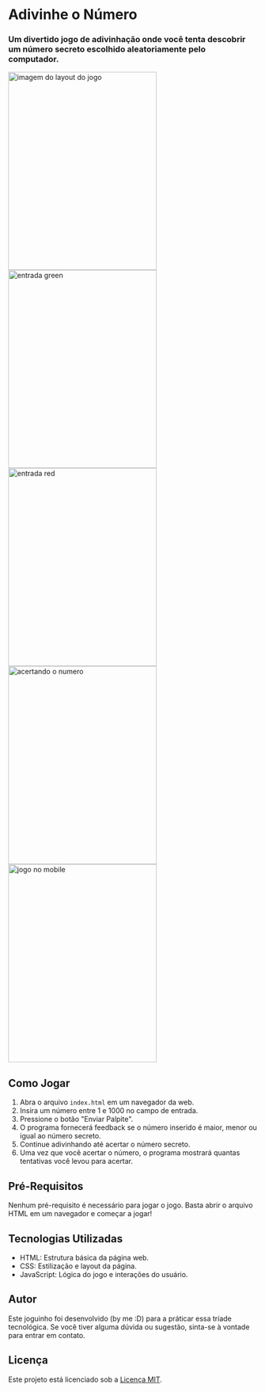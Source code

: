 # Adivinhe o Número


### Um divertido jogo de adivinhação onde você tenta descobrir um número secreto escolhido aleatoriamente pelo computador.

<img src="https://github.com/rog214/BuscaBinaria/assets/94937435/975db7d7-adaf-4513-a344-b691e087613f" alt="imagem do layout do jogo" width="300" height="400">
<img src="https://github.com/rog214/BuscaBinaria/assets/94937435/cdf3c9eb-8955-4740-b25e-2290726a370f" alt="entrada green" width="300" height="400">
<img src="https://github.com/rog214/BuscaBinaria/assets/94937435/c689b27f-6a8c-407f-b75f-40875cbbbb06" alt="entrada red" width="300" height="400">
<img src="https://github.com/rog214/BuscaBinaria/assets/94937435/3b53493a-a741-481a-8b47-b3f5501624e5" alt="acertando o numero" width="300" height="400">
<img src="https://github.com/rog214/BuscaBinaria/assets/94937435/c4c2b6a0-b440-4bd7-90a6-553201fc9bcd" alt="jogo no mobile" width="300" height="400">


## Como Jogar

1. Abra o arquivo `index.html` em um navegador da web.
2. Insira um número entre 1 e 1000 no campo de entrada.
3. Pressione o botão "Enviar Palpite".
4. O programa fornecerá feedback se o número inserido é maior, menor ou igual ao número secreto.
5. Continue adivinhando até acertar o número secreto.
6. Uma vez que você acertar o número, o programa mostrará quantas tentativas você levou para acertar.

## Pré-Requisitos

Nenhum pré-requisito é necessário para jogar o jogo. Basta abrir o arquivo HTML em um navegador e começar a jogar!

## Tecnologias Utilizadas

- HTML: Estrutura básica da página web.
- CSS: Estilização e layout da página.
- JavaScript: Lógica do jogo e interações do usuário.

## Autor

Este joguinho foi desenvolvido (by me :D) para a práticar essa tríade tecnológica. Se você tiver alguma dúvida ou sugestão, sinta-se à vontade para entrar em contato.

## Licença

Este projeto está licenciado sob a [Licença MIT](LICENSE).

